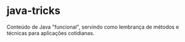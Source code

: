 # java-tricks
Conteúdo de Java "funcional", servindo como lembrança de métodos e técnicas para aplicações cotidianas.
